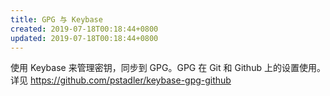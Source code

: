 ```yaml
---
title: GPG 与 Keybase
created: 2019-07-18T00:18:44+0800
updated: 2019-07-18T00:18:44+0800
---
```



使用 Keybase 来管理密钥，同步到 GPG。GPG 在 Git 和 Github 上的设置使用。详见 https://github.com/pstadler/keybase-gpg-github
